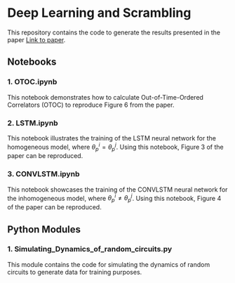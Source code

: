 # Deep Learning and Scrambling

This repository contains the code to generate the results presented in the paper [Link to paper](https://arxiv.org/abs/2302.04621).

## Notebooks

### 1. OTOC.ipynb
This notebook demonstrates how to calculate Out-of-Time-Ordered Correlators (OTOC) to reproduce Figure 6 from the paper.

### 2. LSTM.ipynb
This notebook illustrates the training of the LSTM neural network for the homogeneous model, where $\theta^i_p = \theta^j_p$. Using this notebook,  Figure 3 of the paper can be reproduced.

### 3. CONVLSTM.ipynb
This notebook showcases the training of the CONVLSTM neural network for the inhomogeneous model, where $\theta^i_p \neq \theta^j_p$. Using this notebook,  Figure 4 of the paper can be reproduced.

## Python Modules

### 1. Simulating_Dynamics_of_random_circuits.py
This module contains the code for simulating the dynamics of random circuits to generate data for training purposes.
